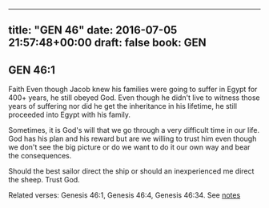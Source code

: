 
---
title: "GEN 46"
date: 2016-07-05 21:57:48+00:00
draft: false
book: GEN
---

## GEN 46:1

Faith
Even though Jacob knew his families were going to suffer in Egypt for 400+ years,  he still obeyed God. Even though he didn't live to witness those years of suffering nor did he get the inheritance in his lifetime,  he still proceeded into Egypt with his family. 

Sometimes,  it is God's will that we go through a very difficult time in our life. God has his plan and his reward but are we willing to trust him even though we don't see the big picture or do we want to do it our own way and bear the consequences. 

Should the best sailor direct the ship or should an inexperienced me direct the sheep. Trust God.

Related verses: Genesis 46:1, Genesis 46:4, Genesis 46:34. See [notes](https://my.bible.com/notes/2408368258488722228)

